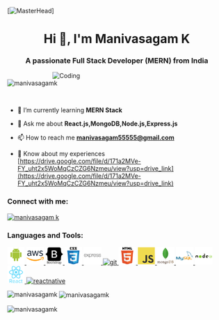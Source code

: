 [![MasterHead](https://user-images.githubusercontent.com/74038190/213910845-af37a709-8995-40d6-be59-724526e3c3d7.gif)]
<h1 align="center">Hi 👋, I'm Manivasagam K</h1>
<h3 align="center">A passionate Full Stack Developer (MERN) from India</h3>
<img align="right" alt="Coding" width="400" src="https://user-images.githubusercontent.com/74038190/212750672-2f3f2b50-c84f-4ed8-a60a-849ae69ff9df.gif">
<p align="left"> <img src="https://komarev.com/ghpvc/?username=manivasagamk&label=Profile%20views&color=0e75b6&style=flat" alt="manivasagamk" /> </p>

<p align="left"> <a href="https://twitter.com/" target="blank"><img src="https://img.shields.io/twitter/follow/?logo=twitter&style=for-the-badge" alt="" /></a> </p>

- 🌱 I’m currently learning **MERN Stack**

- 💬 Ask me about **React.js,MongoDB,Node.js,Express.js**

- 📫 How to reach me **manivasagam55555@gmail.com**

- 📄 Know about my experiences [https://drive.google.com/file/d/171a2MVe-FY_uht2x5WoMqCzCZG6Nzmeu/view?usp=drive_link](https://drive.google.com/file/d/171a2MVe-FY_uht2x5WoMqCzCZG6Nzmeu/view?usp=drive_link)

<h3 align="left">Connect with me:</h3>
<p align="left">
<a href="https://linkedin.com/in/Manivasagam K" target="blank"><img align="center" src="https://raw.githubusercontent.com/rahuldkjain/github-profile-readme-generator/master/src/images/icons/Social/linked-in-alt.svg" alt="manivasagam k" height="30" width="40" /></a>
</p>

<h3 align="left">Languages and Tools:</h3>
<p align="left"> <a href="https://developer.android.com" target="_blank" rel="noreferrer"> <img src="https://raw.githubusercontent.com/devicons/devicon/master/icons/android/android-original-wordmark.svg" alt="android" width="40" height="40"/> </a> <a href="https://aws.amazon.com" target="_blank" rel="noreferrer"> <img src="https://raw.githubusercontent.com/devicons/devicon/master/icons/amazonwebservices/amazonwebservices-original-wordmark.svg" alt="aws" width="40" height="40"/> </a> <a href="https://getbootstrap.com" target="_blank" rel="noreferrer"> <img src="https://raw.githubusercontent.com/devicons/devicon/master/icons/bootstrap/bootstrap-plain-wordmark.svg" alt="bootstrap" width="40" height="40"/> </a> <a href="https://www.w3schools.com/css/" target="_blank" rel="noreferrer"> <img src="https://raw.githubusercontent.com/devicons/devicon/master/icons/css3/css3-original-wordmark.svg" alt="css3" width="40" height="40"/> </a> <a href="https://expressjs.com" target="_blank" rel="noreferrer"> <img src="https://raw.githubusercontent.com/devicons/devicon/master/icons/express/express-original-wordmark.svg" alt="express" width="40" height="40"/> </a> <a href="https://git-scm.com/" target="_blank" rel="noreferrer"> <img src="https://www.vectorlogo.zone/logos/git-scm/git-scm-icon.svg" alt="git" width="40" height="40"/> </a> <a href="https://www.w3.org/html/" target="_blank" rel="noreferrer"> <img src="https://raw.githubusercontent.com/devicons/devicon/master/icons/html5/html5-original-wordmark.svg" alt="html5" width="40" height="40"/> </a> <a href="https://developer.mozilla.org/en-US/docs/Web/JavaScript" target="_blank" rel="noreferrer"> <img src="https://raw.githubusercontent.com/devicons/devicon/master/icons/javascript/javascript-original.svg" alt="javascript" width="40" height="40"/> </a> <a href="https://www.mongodb.com/" target="_blank" rel="noreferrer"> <img src="https://raw.githubusercontent.com/devicons/devicon/master/icons/mongodb/mongodb-original-wordmark.svg" alt="mongodb" width="40" height="40"/> </a> <a href="https://www.mysql.com/" target="_blank" rel="noreferrer"> <img src="https://raw.githubusercontent.com/devicons/devicon/master/icons/mysql/mysql-original-wordmark.svg" alt="mysql" width="40" height="40"/> </a> <a href="https://nodejs.org" target="_blank" rel="noreferrer"> <img src="https://raw.githubusercontent.com/devicons/devicon/master/icons/nodejs/nodejs-original-wordmark.svg" alt="nodejs" width="40" height="40"/> </a> <a href="https://reactjs.org/" target="_blank" rel="noreferrer"> <img src="https://raw.githubusercontent.com/devicons/devicon/master/icons/react/react-original-wordmark.svg" alt="react" width="40" height="40"/> </a> <a href="https://reactnative.dev/" target="_blank" rel="noreferrer"> <img src="https://reactnative.dev/img/header_logo.svg" alt="reactnative" width="40" height="40"/> </a> </p>

<p><img align="left" src="https://github-readme-stats.vercel.app/api/top-langs?username=manivasagamk&show_icons=true&locale=en&layout=compact" alt="manivasagamk" /></p>

<p>&nbsp;<img align="center" src="https://github-readme-stats.vercel.app/api?username=manivasagamk&show_icons=true&locale=en" alt="manivasagamk" /></p>

<p><img align="center" src="https://github-readme-streak-stats.herokuapp.com/?user=manivasagamk&" alt="manivasagamk" /></p>
